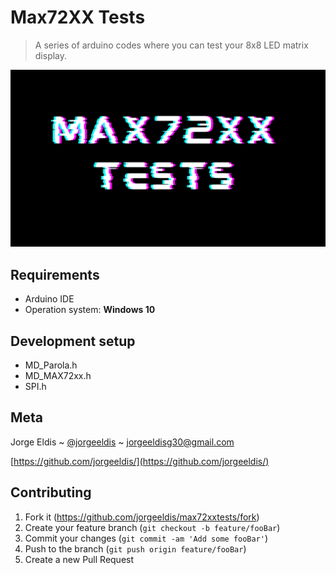 # Max72XX Tests

> A series of arduino codes where you can test your 8x8 LED matrix display.

![header](https://raw.githubusercontent.com/jorgeeldis/max72xxtests/main/maxheader.png)

## Requirements

*   Arduino IDE
*   Operation system: **Windows 10**

## Development setup

*   MD_Parola.h
*   MD_MAX72xx.h
*   SPI.h

## Meta

Jorge Eldis ~ [@jorgeeldis](https://twitter.com/jorgeeldis) ~ jorgeeldisg30@gmail.com

[https://github.com/jorgeeldis/](https://github.com/jorgeeldis/)

## Contributing

1. Fork it (<https://github.com/jorgeeldis/max72xxtests/fork>)
2. Create your feature branch (`git checkout -b feature/fooBar`)
3. Commit your changes (`git commit -am 'Add some fooBar'`)
4. Push to the branch (`git push origin feature/fooBar`)
5. Create a new Pull Request
